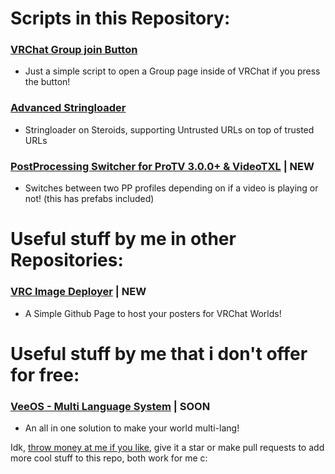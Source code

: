 # Scripts in this Repository:
### [VRChat Group join Button](https://github.com/vesturo/VRC-Scripts-by-Vee/tree/main/scripts/CreatorEconomy)
- Just a simple script to open a Group page inside of VRChat if you press the button!
### [Advanced Stringloader](https://github.com/vesturo/VRC-Scripts-by-Vee/tree/main/scripts/Stringloading)
- Stringloader on Steroids, supporting Untrusted URLs on top of trusted URLs
### [PostProcessing Switcher for ProTV 3.0.0+ & VideoTXL](https://github.com/vesturo/VRC-Scripts-by-Vee/tree/main/scripts/PostProcessing%20Switch) | NEW
- Switches between two PP profiles depending on if a video is playing or not! (this has prefabs included)



# Useful stuff by me in other Repositories:
### [VRC Image Deployer](https://github.com/vesturo/VRC-Scripts-by-Vee/tree/main/scripts/PostProcessing%20Switch) | NEW
- A Simple Github Page to host your posters for VRChat Worlds!


# Useful stuff by me that i don't offer for free:
### [VeeOS - Multi Language System](https://ko-fi.com/vesturo/shop) | SOON
- An all in one solution to make your world multi-lang!

Idk, [throw money at me if you like](https://ko-fi.com/vesturo), give it a star or make pull requests to add more cool stuff to this repo, both work for me c:
